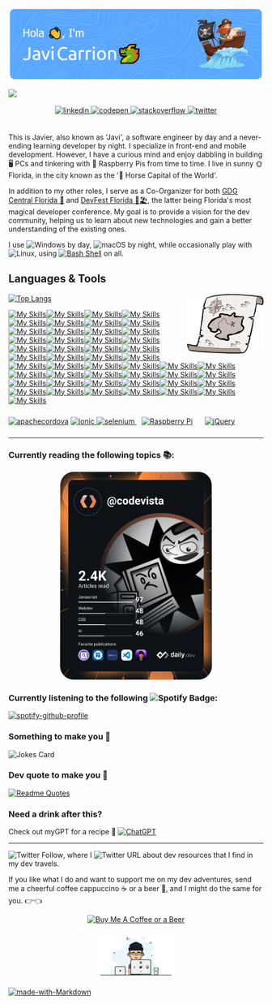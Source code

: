 <img src="https://github.com/JavaVista/JavaVista/blob/main/github-header-image.png" alt="👋 Hola! I'm Javi" title="👋 Hola! I'm Javi"/>

![](https://komarev.com/ghpvc/?username=JavaVista&label=Thank+you+for+Visiting!+Congrats!+You+are+number:)

<div align="center">
  <a href="https://linkedin.com/in/technologic" target="_blank">
  <img src=https://img.shields.io/badge/linkedin-%231E77B5.svg?&style=for-the-badge&logo=linkedin&logoColor=white alt=linkedin style="margin-bottom: 5px;" />
  </a>
  <a href="https://codepen.com/techno-logic" target="_blank">
  <img src=https://img.shields.io/badge/codepen-%23131417.svg?&style=for-the-badge&logo=codepen&logoColor=white alt=codepen style="margin-bottom: 5px;" />
  </a>
  <a href="https://stackoverflow.com/users/5224387/codevista" target="_blank">
  <img src=https://img.shields.io/badge/stackoverflow-%23F28032.svg?&style=for-the-badge&logo=stackoverflow&logoColor=white alt=stackoverflow style="margin-bottom:   5px;" />
  </a>
  <a href="https://twitter.com/seetechnologic" target="_blank">
  <img src=https://img.shields.io/badge/twitter-%2300acee.svg?&style=for-the-badge&logo=twitter&logoColor=white alt=twitter style="margin-bottom: 5px;" />
  </a>  
</div>  

<br />

This is Javier, also known as 'Javi', a software engineer by day and a never-ending learning developer by night. I specialize in front-end and mobile development. However, I have a curious mind and enjoy dabbling in building :desktop_computer: PCs and tinkering with :strawberry: Raspberry Pis from time to time. I live in sunny :sun_with_face: Florida, in the city known as the ':racehorse: Horse Capital of the World'.

In addition to my other roles, I serve as a Co-Organizer for both [GDG Central Florida :rocket:](https://gdg.community.dev/gdg-central-florida/) and [DevFest Florida :palm_tree::beach_umbrella:](https://devfestflorida.org/), the latter being Florida's most magical developer conference. My goal is to provide a vision for the dev community, helping us to learn about new technologies and gain a better understanding of the existing ones.

I use ![Windows](https://img.shields.io/badge/Windows-0078D6?style=for-the-badge&logo=windows&logoColor=white) by day, ![macOS](https://img.shields.io/badge/mac%20os-000000?style=for-the-badge&logo=macos&logoColor=F0F0F0) by night, while occasionally play with ![Linux](https://img.shields.io/badge/Linux-FCC624?style=for-the-badge&logo=linux&logoColor=black), using [![Bash Shell](https://badges.frapsoft.com/bash/v1/bash-150x25.png?v=103)](https://github.com/ellerbrock/open-source-badges/) on all.

<h2>Languages & Tools</h2>

<img width="30%" align="right" alt="Treasure Map" src="https://github.com/JavaVista/JavaVista/blob/main/treasure-map.svg" />

[![Top Langs](https://github-readme-stats.vercel.app/api/top-langs/?username=JavaVista&layout=compact&langs_count=10&theme=tokyonight&border_radius=20&border_color=58a6ff)](https://github.com/anuraghazra/github-readme-stats)

[![My Skills](https://skillicons.dev/icons?i=angular)](https://angular.dev)[![My Skills](https://skillicons.dev/icons?i=azure)](https://azure.microsoft.com/en-in/)[![My Skills](https://skillicons.dev/icons?i=bash)](https://www.gnu.org/software/bash/)[![My Skills](https://skillicons.dev/icons?i=anaconda)](https://www.anaconda.com/)[![My Skills](https://skillicons.dev/icons?i=androidstudio)](https://developer.android.com/studio)[![My Skills](https://skillicons.dev/icons?i=bootstrap)](https://getbootstrap.com/)[![My Skills](https://skillicons.dev/icons?i=cs)](https://www.w3schools.com/cs/)[![My Skills](https://skillicons.dev/icons?i=codepen)](https://codepen.io/techno-logic)[![My Skills](https://skillicons.dev/icons?i=css)](https://www.w3schools.com/css/)[![My Skills](https://skillicons.dev/icons?i=dart)](https://dart.dev)[![My Skills](https://skillicons.dev/icons?i=docker)](https://www.docker.com/)[![My Skills](https://skillicons.dev/icons?i=dotnet)](https://dotnet.microsoft.com/)[![My Skills](https://skillicons.dev/icons?i=docker)](https://www.docker.com/)[![My Skills](https://skillicons.dev/icons?i=ember)](https://emberjs.com)[![My Skills](https://skillicons.dev/icons?i=express)](https://expressjs.com/)[![My Skills](https://skillicons.dev/icons?i=fastapi)](https://fastapi.tiangolo.com/)[![My Skills](https://skillicons.dev/icons?i=figma)](https://www.figma.com/)[![My Skills](https://skillicons.dev/icons?i=firebase)](https://firebase.google.com/)[![My Skills](https://skillicons.dev/icons?i=flutter)](https://flutter.dev)[![My Skills](https://skillicons.dev/icons?i=gcp)](https://cloud.google.com)[![My Skills](https://skillicons.dev/icons?i=git)](https://git-scm.com/)[![My Skills](https://skillicons.dev/icons?i=github)](https://github.com/JavaVista/JavaVista)[![My Skills](https://skillicons.dev/icons?i=gradle)](https://gradle.org/)[![My Skills](https://skillicons.dev/icons?i=gulp)](https://gulpjs.com/)[![My Skills](https://skillicons.dev/icons?i=html)](https://html.spec.whatwg.org/multipage/)[![My Skills](https://skillicons.dev/icons?i=js)](https://developer.mozilla.org/en-US/docs/Web/JavaScript)[![My Skills](https://skillicons.dev/icons?i=kubernetes)](https://kubernetes.io)[![My Skills](https://skillicons.dev/icons?i=linux)](https://www.linux.org)[![My Skills](https://skillicons.dev/icons?i=mongodb)](https://www.mongodb.com)[![My Skills](https://skillicons.dev/icons?i=nginx)](https://www.nginx.com/)[![My Skills](https://skillicons.dev/icons?i=mongodb)](https://www.mongodb.com)[![My Skills](https://skillicons.dev/icons?i=nodejs)](https://nodejs.org)[![My Skills](https://skillicons.dev/icons?i=postgres)](https://www.postgresql.org)[![My Skills](https://skillicons.dev/icons?i=postman)](https://postman.com)[![My Skills](https://skillicons.dev/icons?i=powershell)](https://docs.microsoft.com/en-us/powershell)[![My Skills](https://skillicons.dev/icons?i=py)](https://www.python.org)[![My Skills](https://skillicons.dev/icons?i=react)](https://reactjs.org/)[![My Skills](https://skillicons.dev/icons?i=reactivex)](https://reactivex.io)[![My Skills](https://skillicons.dev/icons?i=sass)](https://sass-lang.com)[![My Skills](https://skillicons.dev/icons?i=supabase)](https://supabase.com/)[![My Skills](https://skillicons.dev/icons?i=svg)](https://www.w3schools.com/graphics/svg_intro.asp)[![My Skills](https://skillicons.dev/icons?i=tailwind)](https://tailwindcss.com)[![My Skills](https://skillicons.dev/icons?i=ts)](https://www.typescriptlang.org)[![My Skills](https://skillicons.dev/icons?i=visualstudio)](https://visualstudio.microsoft.com/)[![My Skills](https://skillicons.dev/icons?i=vite)](https://vitejs.dev/)[![My Skills](https://skillicons.dev/icons?i=vscode)](https://code.visualstudio.com/)[![My Skills](https://skillicons.dev/icons?i=wasm)](https://webassembly.org/)[![My Skills](https://skillicons.dev/icons?i=webpack)](https://webpack.js.org/)[![My Skills](https://skillicons.dev/icons?i=xd)](https://xd.adobe.com/)

<p align="left"> </a> <a href="https://cordova.apache.org/" target="_blank" rel="noreferrer"> <img src="https://www.vectorlogo.zone/logos/apache_cordova/apache_cordova-icon.svg" alt="apachecordova" width="40" height="40"/></a>  <a href="https://ionicframework.com" target="_blank" rel="noreferrer"> <img src="https://upload.wikimedia.org/wikipedia/commons/d/d1/Ionic_Logo.svg" alt="ionic" width="40" height="40"/> </a>   <a href="https://www.selenium.dev" target="_blank" rel="noreferrer"> <img src="https://raw.githubusercontent.com/detain/svg-logos/780f25886640cef088af994181646db2f6b1a3f8/svg/selenium-logo.svg" alt="selenium" width="40" height="40"/> </a> <a href="https://www.raspberrypi.org/" target="_blank"><img style="margin: 10px" src="https://profilinator.rishav.dev/skills-assets/raspberrypi.png" alt="Raspberry Pi" height="50" /></a> <a href="https://jquery.com/" target="_blank"><img style="margin: 10px" src="https://profilinator.rishav.dev/skills-assets/jquery.png" alt="jQuery" height="50" /></a>  </p>

***

### Currently reading the following topics :books::

<p align="center"><a href="https://app.daily.dev/codevista"><img src="https://github.com/JavaVista/JavaVista/blob/main/devcard.svg" width="300" alt="Javier 'Javi' Carrion's Dev Card"/></a></p>


### Currently listening to the following ![Spotify Badge](https://img.shields.io/badge/Spotify-1DB954?logo=spotify&logoColor=fff&style=plastic):

[![spotify-github-profile](https://spotify-github-profile.vercel.app/api/view?uid=suavedragon&cover_image=true&theme=novatorem&bar_color=58a6ff&bar_color_cover=false)](https://spotify-github-profile.vercel.app/api/view?uid=suavedragon&redirect=true)

### Something to make you :slightly_smiling_face:

![Jokes Card](https://readme-jokes.vercel.app/api?borderColor=%2358a6ff&theme=tokyonight)

### Dev quote to make you :thinking:

[![Readme Quotes](https://quotes-github-readme.vercel.app/api?type=horizontal&theme=catppuccin)](https://github.com/piyushsuthar/github-readme-quotes)

### Need a drink after this? 

Check out myGPT for a recipe :tropical_drink: [![ChatGPT](https://img.shields.io/badge/chatGPT-74aa9c?style=for-the-badge&logo=openai&logoColor=white)](https://gptstore.ai/gpts/Gb2dMKaQCs-wepa-mixology-mojo)

***

![Twitter Follow](https://img.shields.io/twitter/follow/seetechnologic?style=social), where I ![Twitter URL](https://img.shields.io/twitter/url?style=social&url=https%3A%2F%2Ftwitter.com%2Fseetechnologic) about dev resources that I find in my dev travels.


If you like what I do and want to support me on my dev adventures, send me a cheerful coffee cappuccino :coffee: or a beer :beers:, and I might do the same for you. :point_right::point_left:

<div align="center"> <a href="https://www.buymeacoffee.com/codevista" target="_blank"><img src="https://cdn.buymeacoffee.com/buttons/v2/default-blue.png" alt="Buy Me A Coffee or a Beer" width="150" ></a> 

<img width="30%" alt="Chillin' with a Coffee" src="https://github.com/JavaVista/JavaVista/blob/main/chill%20scene.gif" /> </div>

[![made-with-Markdown](https://img.shields.io/badge/Made%20with-Markdown-1f425f.svg)](http://commonmark.org)
